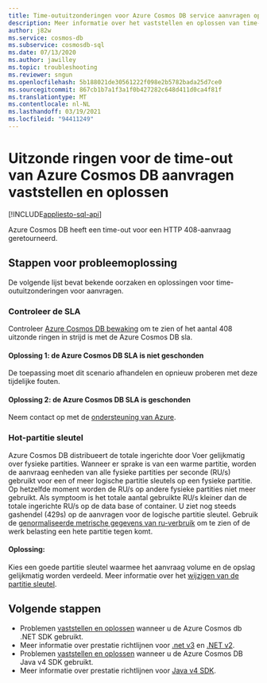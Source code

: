 ```yaml
---
title: Time-outuitzonderingen voor Azure Cosmos DB service aanvragen oplossen
description: Meer informatie over het vaststellen en oplossen van time-outuitzonderingen voor Azure Cosmos DB service aanvragen.
author: j82w
ms.service: cosmos-db
ms.subservice: cosmosdb-sql
ms.date: 07/13/2020
ms.author: jawilley
ms.topic: troubleshooting
ms.reviewer: sngun
ms.openlocfilehash: 5b188021de30561222f098e2b5782bada25d7ce0
ms.sourcegitcommit: 867cb1b7a1f3a1f0b427282c648d411d0ca4f81f
ms.translationtype: MT
ms.contentlocale: nl-NL
ms.lasthandoff: 03/19/2021
ms.locfileid: "94411249"
---
```

# <a name="diagnose-and-troubleshoot-azure-cosmos-db-request-timeout-exceptions"></a>Uitzonde ringen voor de time-out van Azure Cosmos DB aanvragen vaststellen en oplossen
[!INCLUDE[appliesto-sql-api](includes/appliesto-sql-api.md)]

Azure Cosmos DB heeft een time-out voor een HTTP 408-aanvraag geretourneerd.

## <a name="troubleshooting-steps"></a>Stappen voor probleemoplossing
De volgende lijst bevat bekende oorzaken en oplossingen voor time-outuitzonderingen voor aanvragen.

### <a name="check-the-sla"></a>Controleer de SLA
Controleer [Azure Cosmos DB bewaking](monitor-cosmos-db.md) om te zien of het aantal 408 uitzonde ringen in strijd is met de Azure Cosmos DB sla.

#### <a name="solution-1-it-didnt-violate-the-azure-cosmos-db-sla"></a>Oplossing 1: de Azure Cosmos DB SLA is niet geschonden
De toepassing moet dit scenario afhandelen en opnieuw proberen met deze tijdelijke fouten.

#### <a name="solution-2-it-did-violate-the-azure-cosmos-db-sla"></a>Oplossing 2: de Azure Cosmos DB SLA is geschonden
Neem contact op met de [ondersteuning van Azure](https://aka.ms/azure-support).
 
### <a name="hot-partition-key"></a>Hot-partitie sleutel
Azure Cosmos DB distribueert de totale ingerichte door Voer gelijkmatig over fysieke partities. Wanneer er sprake is van een warme partitie, worden de aanvraag eenheden van alle fysieke partities per seconde (RU/s) gebruikt voor een of meer logische partitie sleutels op een fysieke partitie. Op hetzelfde moment worden de RU/s op andere fysieke partities niet meer gebruikt. Als symptoom is het totale aantal gebruikte RU/s kleiner dan de totale ingerichte RU/s op de data base of container. U ziet nog steeds gashendel (429s) op de aanvragen voor de logische partitie sleutel. Gebruik de [genormaliseerde metrische gegevens van ru-verbruik](monitor-normalized-request-units.md) om te zien of de werk belasting een hete partitie tegen komt. 

#### <a name="solution"></a>Oplossing:
Kies een goede partitie sleutel waarmee het aanvraag volume en de opslag gelijkmatig worden verdeeld. Meer informatie over het [wijzigen van de partitie sleutel](https://devblogs.microsoft.com/cosmosdb/how-to-change-your-partition-key/).

## <a name="next-steps"></a>Volgende stappen
* Problemen [vaststellen en oplossen](troubleshoot-dot-net-sdk.md) wanneer u de Azure Cosmos db .NET SDK gebruikt.
* Meer informatie over prestatie richtlijnen voor [.net v3](performance-tips-dotnet-sdk-v3-sql.md) en [.NET v2](performance-tips.md).
* Problemen [vaststellen en oplossen](troubleshoot-java-sdk-v4-sql.md) wanneer u de Azure Cosmos DB Java v4 SDK gebruikt.
* Meer informatie over prestatie richtlijnen voor [Java v4 SDK](performance-tips-java-sdk-v4-sql.md).